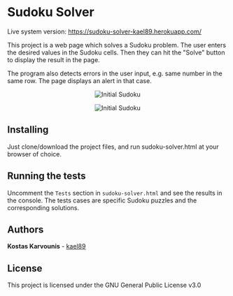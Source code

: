 # Sudoku Solver
Live system version: https://sudoku-solver-kael89.herokuapp.com/

This project is a web page which solves a Sudoku problem. The user enters the desired values in the Sudoku cells. Then they can hit the "Solve" button to display the result in the page.

The program also detects errors in the user input, e.g. same number in the same row. The page displays an alert in that case.

<p align="center">
	<img src="https://cloud.githubusercontent.com/assets/20692464/26444204/bb4d8816-417e-11e7-90e4-a233912166e0.jpg" alt="Initial Sudoku">
</p>

<p align="center">
	<img src="https://cloud.githubusercontent.com/assets/20692464/26444205/bc4bb5f8-417e-11e7-8f48-aeb62d2f67bb.jpg" alt="Initial Sudoku">
</p>

## Installing
Just clone/download the project files, and run sudoku-solver.html at your browser of choice.

## Running the tests

Uncomment the `Tests` section in `sudoku-solver.html` and see the results in the console. The tests cases are specific Sudoku puzzles and the corresponding solutions.

## Authors
**Kostas Karvounis** - [kael89](https://github.com/kael89)

## License
This project is licensed under the GNU General Public License v3.0

